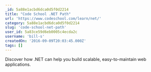 ```yaml
---
_id: 5a88e1acbd6dca0d5f0d2214
title: "Code School .NET Path"
url: 'https://www.codeschool.com/learn/net/'
category: 5a88e1acbd6dca0d5f0d2214
slug: 'code-school-net-path'
user_id: 5a83ce59d6eb0005c4ecda2c
username: 'bill-s'
createdOn: '2016-09-09T20:03:45.000Z'
tags: []
---
```


Discover how .NET can help you build scalable, easy-to-maintain web applications.
